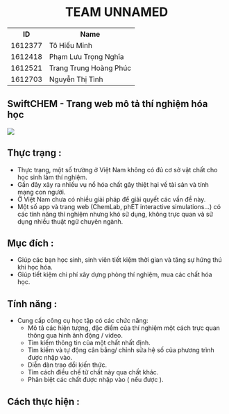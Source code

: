 
<h1 align="center">TEAM UNNAMED</h1>

<table>
	<tr>
		<th>ID</th>
	    <th>Name</th> 
	  </tr>
	  <tr>
	    <td>1612377</td>
	    <td>Tô Hiếu Minh</td>
	  </tr>
	  <tr>
	    <td>1612418</td>
	    <td>Phạm Lưu Trọng Nghĩa</td>
	  </tr>
	  <tr>
	    <td>1612521</td>
	    <td>Trang Trung Hoàng Phúc</td>
	  </tr>
		 <tr>
	    <td>1612703</td>
	    <td>Nguyễn Thị Tình</td>
	  </tr>
	</table>
	
## SwiftCHEM - Trang web mô tả thí nghiệm hóa học
 <img src="http://i.imgur.com/aFbfcOb.jpg" align="center">
 
 <ahref src="http://nmcntt2-cntn2016.github.io/unnamed">
 
## Thực trạng :
* Thực trạng, một số trường ở Việt Nam không có đủ cơ sở vật chất cho học sinh làm thí nghiệm.
* Gần đây xảy ra nhiều vụ nổ hóa chất gây thiệt hại về tài sản và tính mạng con người.
* Ở Việt Nam chưa có nhiều giải pháp để giải quyết các vấn đề này.
* Một số app và trang web (ChemLab, phET interactive simulations...) có các tính năng thí nghiệm nhưng khó sử dụng, không trực quan và sử dụng nhiều thuật ngữ chuyên ngành.

## Mục đích :
* Giúp các bạn học sinh, sinh viên tiết kiệm thời gian và tăng sự hứng thú khi học hóa.
* Giúp tiết kiệm chi phí xây dựng phòng thí nghiệm, mua các chất hóa học.

## Tính năng :
* Cung cấp công cụ học tập có các chức năng:
	* Mô tả các hiện tượng, đặc điểm của thí nghiệm một cách trực quan thông qua hình ảnh động / video.
	* Tìm kiếm thông tin của một chất nhất định.
	* Tìm kiếm và tự động cân bằng/ chỉnh sửa hệ số của phương trình được nhập vào.
	* Diễn đàn trao đổi kiến thức.
	* Tìm cách điều chế từ chất này qua chất khác.
	* Phân biệt các chất được nhập vào ( nếu được ).
## Cách thực hiện :


